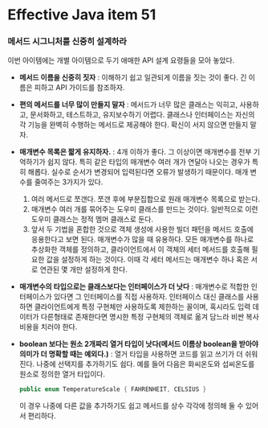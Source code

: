# Effective Java item 51



### 메서드 시그니처를 신중히 설계하라



이번 아이템에는 개별 아이템으로 두기 애매한 API 설계 요령들을 모아 놓았다.



- **메서드 이름을 신중히 짓자** : 이해하기 쉽고 일관되게 이름을 짓는 것이 좋다. 긴 이름은 피하고 API 가이드를 참조하자.

- **편의 메서드를 너무 많이 만들지 말자** : 메서드가 너무 많은 클래스는 익히고, 사용하고, 문서화하고, 테스트하고, 유지보수하기 어렵다. 클래스나 인터페이스는 자신의 각 기능을 완벽히 수행하는 메서드로 제공해야 한다. 확신이 서지 않으면 만들지 말자.

- **매개변수 목록은 짧게 유지하자.** : 4개 이하가 좋다. 그 이상이면 매개변수를 전부 기억하기가 쉽지 않다. 특히 같은 타입의 매개변수 여러 개가 연달아 나오는 경우가 특히 해롭다. 실수로 순서가 변경되어 입력된다면 오류가 발생하기 때문이다. 매개 변수를 줄여주는 3가지가 있다.

  1. 여러 메서드로 쪼갠다. 쪼갠 후에 부분집합으로 원래 매개변수 목록으로 받는다.
  2. 매개변수 여러 개를 묶어주는 도우미 클래스를 만드는 것이다. 일반적으로 이런 도우미 클래스는 정적 멤머 클래스로 둔다.
  3. 앞서 두 기법을 혼합한 것으로 객체 생성에 사용한 빌더 패턴을 메서드 호출에 응용한다고 보면 된다. 매개변수가 많을 때 유용하다. 모든 매개변수를 하나로 추상화한 객체를 정의하고, 클라이언트에서 이 객체의 세터 메서드를 호출해 필요한 값을 설정하게 하는 것이다. 이때 각 세터 메서드는 매개변수 하나 혹은 서로 연관된 몇 개만 설정하게 한다.

- **매개변수의 타입으로는 클래스보다는 인터페이스가 더 낫다** : 매개변수로 적합한 인터페이스가 있다면 그 인터페이스를 직접 사용하자. 인터페이스 대신 클래스를 사용하면 클라이언트에게 특정 구현체만 사용하도록 제한하는 꼴이며, 혹시라도 입력 데이터가 다른형태로 존재한다면 명시한 특정 구현체의 객체로 옮겨 담느라 비싼 복사 비용을 치러야 한다.

- **boolean 보다는 원소 2개짜리 열거 타입이 낫다(메서드 이름상 boolean을 받아야 의미가 더 명확할 때는 예외다.)** : 열거 타입을 사용하면 코드를 읽고 쓰기가 더 쉬워진다. 나중에 선택지를 추가하기도 쉽다. 예를 들어 다음은 화씨온도와 섭씨온도를 원소로 정의한 열거 타입이다.

  ```java
  public enum TemperatureScale { FAHRENHEIT, CELSIUS }
  ```

  이 경우 나중에 다른 값을 추가하기도 쉽고 메서드를 상수 각각에 정의해 둘 수 있어서 편리하다.